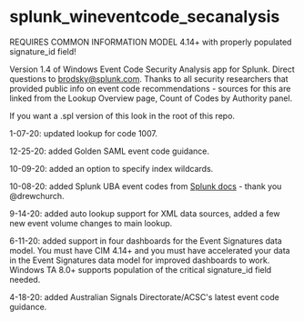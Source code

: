 # splunk_wineventcode_secanalysis

REQUIRES COMMON INFORMATION MODEL 4.14+ with properly populated signature_id field!

Version 1.4 of Windows Event Code Security Analysis app for Splunk. Direct questions to brodsky@splunk.com.
Thanks to all security researchers that provided public info on event code recommendations - sources for this
are linked from the Lookup Overview page, Count of Codes by Authority panel.

If you want a .spl version of this look in the root of this repo.

1-07-20: updated lookup for code 1007.

12-25-20: added Golden SAML event code guidance.

10-09-20: added an option to specify index wildcards.

10-08-20: added Splunk UBA event codes from [Splunk docs](https://docs.splunk.com/Documentation/UBA/latest/GetDataIn/WindowsEvents) - thank you @drewchurch.

9-14-20: added auto lookup support for XML data sources, added a few new event volume changes to main lookup.

6-11-20: added support in four dashboards for the Event Signatures data model. You must have CIM 4.14+ and you must have accelerated your data in the Event Signatures data model for improved dashboards to work. Windows TA 8.0+ supports population of the critical signature_id field needed.

4-18-20: added Australian Signals Directorate/ACSC's latest event code guidance.
